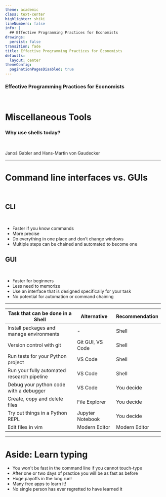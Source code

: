 ```yaml
---
theme: academic
class: text-center
highlighter: shiki
lineNumbers: false
info: |
  ## Effective Programming Practices for Economists
drawings:
  persist: false
transition: fade
title: Effective Programming Practices for Economists
defaults:
  layout: center
themeConfig:
  paginationPagesDisabled: true
---
```


### Effective Programming Practices for Economists

<br>

# Miscellaneous Tools

### Why use shells today?

<br>

Janoś Gabler and Hans-Martin von Gaudecker

---

# Command line interfaces vs. GUIs

<br/>

<div class="grid grid-cols-5 gap-12">
<div class="col-span-2">

## CLI

<br/>

- Faster if you know commands
- More precise
- Do everything in one place and don't change windows
- Multiple steps can be chained and automated to become one

</div>
<div class="col-span-2">

## GUI

<br/>

- Faster for beginners
- Less need to memorize
- Use an interface that is designed specifically for your task
- No potential for automation or command chaining

</div>
<div>
</div>
</div>

---

| **Task that can be done in a Shell**       | **Alternative**  | **Recommendation** |
| ------------------------------------------ | ---------------- | ------------------ |
| Install packages and manage environments   | -                | Shell              |
| Version control with git                   | Git GUI, VS Code | Shell              |
| Run tests for your Python project          | VS Code          | Shell              |
| Run your fully automated research pipeline | VS Code          | Shell              |
| Debug your python code with a debugger     | VS Code          | You decide         |
| Create, copy and delete files              | File Explorer    | You decide         |
| Try out things in a Python REPL            | Jupyter Notebook | You decide         |
| Edit files in vim                          | Modern Editor    | Modern Editor      |

---

# Aside: Learn typing

- You won't be fast in the command line if you cannot touch-type
- After one or two days of practice you will be as fast as before
- Huge payoffs in the long run!
- Many free apps to learn it!
- No single person has ever regretted to have learned it
